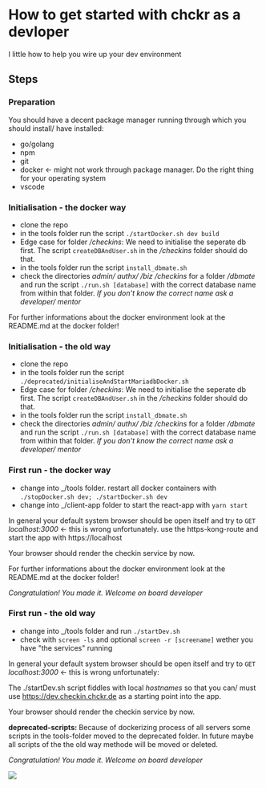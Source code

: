 # How to get started with chckr as a devloper

I little how to help you wire up your dev environment

## Steps

### Preparation

You should have a decent package manager running through which you should install/ have installed:

 * go/golang
 * npm
 * git
 * docker <- might not work through package manager. Do the right thing for your operating system
 * vscode

### Initialisation - the docker way
* clone the repo
* in the tools folder run the script `./startDocker.sh dev build`
* Edge case for folder _/checkins_: We need to initialise the seperate db first. The script `createDBAndUser.sh` in the _/checkins_ folder should do that.
* in the tools folder run the script `install_dbmate.sh`
* check the directories  _admin/ authx/ /biz /checkins_ for a folder _/dbmate_ and run the script `./run.sh [database]` with the correct database name from within that folder.
_If you don't know the correct name ask a developer/ mentor_

For further informations about the docker environment look at the README.md at the docker folder!

### Initialisation - the old way

* clone the repo
* in the tools folder run the script `./deprecated/initialiseAndStartMariadbDocker.sh`
* Edge case for folder _/checkins_: We need to initialise the seperate db first. The script `createDBAndUser.sh` in the _/checkins_ folder should do that.
* in the tools folder run the script `install_dbmate.sh`
* check the directories  _admin/ authx/ /biz /checkins_ for a folder _/dbmate_ and run the script `./run.sh [database]` with the correct database name from within that folder.
_If you don't know the correct name ask a developer/ mentor_

### First run - the docker way
* change into _/tools folder. restart all docker containers with `./stopDocker.sh dev; ./startDocker.sh dev`
* change into _/client-app folder to start the react-app with `yarn start`

In general your default system browser should be open itself and try to `GET` _localhost:3000_ <- this is wrong unfortunately. use the https-kong-route and start the app with https://localhost

Your browser should render the checkin service by now.

For further informations about the docker environment look at the README.md at the docker folder!

*Congratulation! You made it. Welcome on board developer*

### First run - the old way

* change into _/tools folder and run `./startDev.sh`
* check with `screen -ls` and optional `screen -r [screename]` wether you have "the services" running

In general your default system browser should be open itself and try to `GET` _localhost:3000_ <- this is wrong unfortunately:

The ./startDev.sh script fiddles with local _hostnames_ so that you can/ must use https://dev.checkin.chckr.de as a starting point into the app.

Your browser should render the checkin service by now.

__deprecated-scripts:__ Because of dockerizing process of all servers some scripts in the tools-folder moved to the
deprecated folder. In future maybe all scripts of the the old way methode will be moved or deleted.

*Congratulation! You made it. Welcome on board developer*

![](https://media3.giphy.com/media/bznNJlqAi4pBC/giphy.gif)
